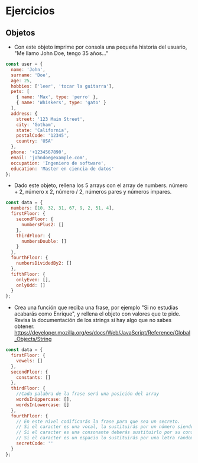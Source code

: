# Ejercicios

## Objetos

- Con este objeto imprime por consola una pequeña historia del usuario, "Me llamo John Doe, tengo 35 años..."

```javascript
const user = {
  name: 'John',
  surname: 'Doe',
  age: 25,
  hobbies: ['leer', 'tocar la guitarra'],
  pets: [
    { name: 'Max', type: 'perro' },
    { name: 'Whiskers', type: 'gato' }
  ],
  address: {
    street: '123 Main Street',
    city: 'Gotham',
    state: 'California',
    postalCode: '12345',
    country: 'USA'
  },
  phone: '+1234567890',
  email: 'johndoe@example.com',
  occupation: 'Ingeniero de software',
  education: 'Master en ciencia de datos'
};
```

- Dado este objeto, rellena los 5 arrays con el array de numbers. número + 2, número x 2, número / 2, números pares y números impares.

```javascript
const data = {
  numbers: [10, 32, 31, 67, 9, 2, 51, 4],
  firstFloor: {
    secondFloor: {
      numbersPlus2: []
    },
    thirdFloor: {
      numbersDouble: []
    }
  },
  fourthFloor: {
    numbersDividedBy2: []
  },
  fifthFloor: {
    onlyEven: [],
    onlyOdd: []
  }
};
```

- Crea una función que reciba una frase, por ejemplo "Si no estudias acabarás como Enrique", y rellena el objeto con valores que te pide. Revisa la documentación de los strings si hay algo que no sabes obtener.
  https://developer.mozilla.org/es/docs/Web/JavaScript/Reference/Global_Objects/String

```javascript
const data = {
  firstFloor: {
    vowels: []
  },
  secondFloor: {
    constants: []
  },
  thirdFloor: {
    //Cada palabra de la frase será una posición del array
    wordsInUppercase: [],
    wordsInLowercase: []
  },
  fourthFloor: {
    // En este nivel codificarás la frase para que sea un secreto.
    // Si el caracter es una vocal, la sustituirás por un número siendo a-1 e-2 i-3 o-4 u-5
    // Si el caracter es una consonante deberás sustituirlo por su consonante anterior, si fuera una c, sería una b y si fuera una p sería una ñ...
    // Si el caracter es un espacio lo sustituirás por una letra random del alfabeto
    secretCode: ''
  }
};
```
